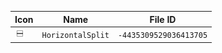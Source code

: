 | Icon | Name | File ID |
| ---  | ---  | ---     |
| ![](HorizontalSplit.png) | `HorizontalSplit` | `-4435309529036413705` |
